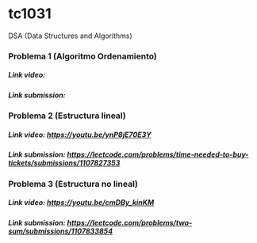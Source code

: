 # tc1031
DSA (Data Structures and Algorithms)

### Problema 1 (Algoritmo Ordenamiento)
##### Link video: 
##### Link submission: 

### Problema 2 (Estructura lineal)
##### Link video: https://youtu.be/ynP8jE70E3Y 
##### Link submission: https://leetcode.com/problems/time-needed-to-buy-tickets/submissions/1107827353 

### Problema 3 (Estructura no lineal)
##### Link video: https://youtu.be/cmDBy_kinKM
##### Link submission: https://leetcode.com/problems/two-sum/submissions/1107833854
